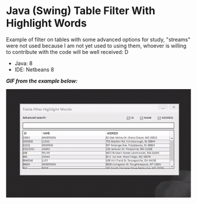 # Java (Swing) Table Filter With Highlight Words
Example of filter on tables with some advanced options for study, "streams" were not used because I am not yet used to using them, whoever is willing to contribute with the code will be well received: D

* Java: 8
* IDE: Netbeans 8

***GIF from the example below:***

<p align="center">
<img src="https://github.com/rodrigocananea/java-table-filter-highlight/blob/master/example-table-filter-highlight.gif" />
 </p>
